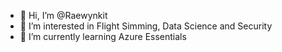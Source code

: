 - 👋 Hi, I’m @Raewynkit
- 👀 I’m interested in Flight Simming, Data Science and Security
- 🌱 I’m currently learning Azure Essentials

